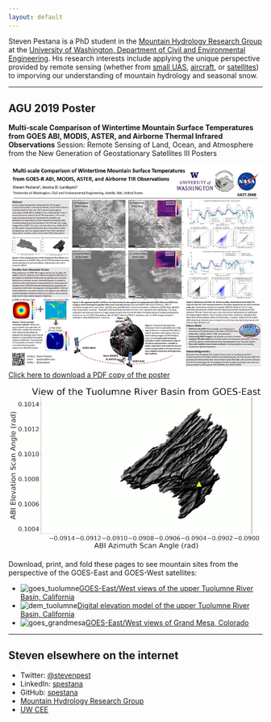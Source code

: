 ```yaml
---
layout: default
---
```


Steven Pestana is a PhD student in the [Mountain Hydrology Research Group](https://depts.washington.edu/mtnhydr/) at the [University of Washington, Department of Civil and Environmental Engineering](https://www.ce.washington.edu/). His research interests include applying the unique perspective provided by remote sensing (whether from [small UAS](), [aircraft](), or [satellites]()) to imporving our understanding of mountain hydrology and seasonal snow. 

* * *

## AGU 2019 Poster

**Multi-scale Comparison of Wintertime Mountain Surface Temperatures from GOES ABI, MODIS, ASTER, and Airborne Thermal Infrared Observations**
Session: Remote Sensing of Land, Ocean, and Atmosphere from the New Generation of Geostationary Satellites III Posters

![AGU2019](/assets/images/agu2019poster_small.jpg)
[Click here to download a PDF copy of the poster](/assets/images/agu2019poster.pdf)

![GOESviewAnimation](/assets/images/goes_view_animation.gif)

Download, print, and fold these pages to see mountain sites from the perspective of the GOES-East and GOES-West satellites:

 * ![goes_tuolumne](/assets/images/goes_tuolumne_small.jpg)[GOES-East/West views of the upper Tuolumne River Basin, California](/assets/images/goes_tuolumne.pdf)
 * ![dem_tuolumne](/assets/images/dem_tuolumne_small.jpg)[Digital elevation model of the upper Tuolumne River Basin, California](/assets/images/dem_tuolumne.pdf)
 * ![goes_grandmesa](/assets/images/goes_grandmesa_small.jpg)[GOES-East/West views of Grand Mesa, Colorado](/assets/images/goes_grandmesa.pdf)


* * *

## Steven elsewhere on the internet

 * Twitter: [@stevenpest](https://twitter.com/stevenpest)
 * LinkedIn: [spestana](https://www.linkedin.com/in/spestana/)
 * GitHub: [spestana](https://github.com/spestana/)
 * [Mountain Hydrology Research Group](https://depts.washington.edu/mtnhydr/)
 * [UW CEE](https://www.ce.washington.edu/)




